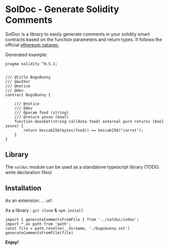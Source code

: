 # SolDoc - Generate Solidity Comments

SolDoc is a library to easily generate comments in your solidity smart contracts based on the function parameters and return types. 
It follows the official [ethereum natspec](https://github.com/ethereum/wiki/wiki/Ethereum-Natural-Specification-Format). 

Generated example: 

```
pragma solidity ^0.5.1;


/// @title BugsBunny
/// @author 
/// @notice
/// @dev
contract BugsBunny {

    /// @notice
    /// @dev
    /// @param food (string)
    /// @return yesno (bool)
    function doesEat(string calldata food) external pure returns (bool yesno) {
        return keccak256(bytes(food)) == keccak256("carrot");
    }
}
```

## Library 
The `soldoc` module can be used as a standalone typescript library (TODO: write declaration files)

## Installation 
As an extension: ... url 

As a library : 
`git clone` & `npm install` 
```
import { generateCommentsFromFile } from '../soldoc/index';
import * as path from 'path';
const file = path.resolve(__dirname, './bugsbunny.sol')
generateCommentsFromFile(file)
```


**Enjoy!**
